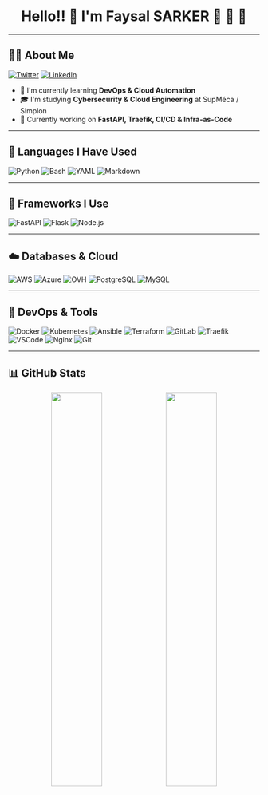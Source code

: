 <h1 align="center">Hello!! 👋 I'm Faysal SARKER 🎯 🚀 🔐</h1>

---

## 🧑‍💻 About Me

[![Twitter](https://img.shields.io/badge/-Twitter-1DA1F2?logo=twitter&logoColor=white)](https://twitter.com/)
[![LinkedIn](https://img.shields.io/badge/-LinkedIn-0077B5?logo=linkedin&logoColor=white)](https://www.linkedin.com/in/sarker-faysal-050665212)

- 💼 I'm currently learning **DevOps & Cloud Automation**
- 🎓 I'm studying **Cybersecurity & Cloud Engineering** at SupMéca / Simplon
- 🌱 Currently working on **FastAPI, Traefik, CI/CD & Infra-as-Code**

---

## 🧠 Languages I Have Used

![Python](https://img.shields.io/badge/-Python-3776AB?logo=python&logoColor=white)
![Bash](https://img.shields.io/badge/-Bash-121011?logo=gnubash&logoColor=white)
![YAML](https://img.shields.io/badge/-YAML-C9B200?logo=yaml&logoColor=black)
![Markdown](https://img.shields.io/badge/-Markdown-000000?logo=markdown&logoColor=white)

---

## 🧱 Frameworks I Use

![FastAPI](https://img.shields.io/badge/-FastAPI-009688?logo=fastapi&logoColor=white)
![Flask](https://img.shields.io/badge/-Flask-000000?logo=flask&logoColor=white)
![Node.js](https://img.shields.io/badge/-Node.js-339933?logo=node.js&logoColor=white)

---

## ☁️ Databases & Cloud

![AWS](https://img.shields.io/badge/-AWS-232F3E?logo=amazonaws&logoColor=white)
![Azure](https://img.shields.io/badge/-Azure-0078D4?logo=azuredevops&logoColor=white)
![OVH](https://img.shields.io/badge/-OVH-1238F4?logo=ovh&logoColor=white)
![PostgreSQL](https://img.shields.io/badge/-PostgreSQL-4169E1?logo=postgresql&logoColor=white)
![MySQL](https://img.shields.io/badge/-MySQL-4479A1?logo=mysql&logoColor=white)

---

## 🔧 DevOps & Tools

![Docker](https://img.shields.io/badge/-Docker-2496ED?logo=docker&logoColor=white)
![Kubernetes](https://img.shields.io/badge/-Kubernetes-326CE5?logo=kubernetes&logoColor=white)
![Ansible](https://img.shields.io/badge/-Ansible-000000?logo=ansible&logoColor=white)
![Terraform](https://img.shields.io/badge/-Terraform-623CE4?logo=terraform&logoColor=white)
![GitLab](https://img.shields.io/badge/-GitLab-FC6D26?logo=gitlab&logoColor=white)
![Traefik](https://img.shields.io/badge/-Traefik-24A1C1?logo=traefikproxy&logoColor=white)
![VSCode](https://img.shields.io/badge/-VSCode-007ACC?logo=visualstudiocode&logoColor=white)
![Nginx](https://img.shields.io/badge/-Nginx-009639?logo=nginx&logoColor=white)
![Git](https://img.shields.io/badge/-Git-F05032?logo=git&logoColor=white)

---

## 📊 GitHub Stats

<p align="center">
  <img src="https://github-readme-stats.vercel.app/api?username=faysal123455&show_icons=true&theme=radical" width="45%" />
  <img src="https://github-readme-stats.vercel.app/api/top-langs/?username=faysal123455&layout=compact&theme=radical" width="45%" />
</p>
